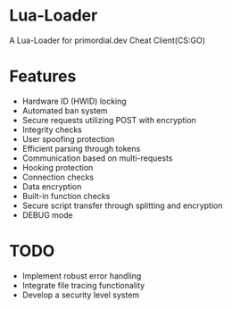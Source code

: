 # Lua-Loader
A Lua-Loader for primordial.dev Cheat Client(CS:GO)

# Features
- Hardware ID (HWID) locking
- Automated ban system
- Secure requests utilizing POST with encryption
- Integrity checks
- User spoofing protection
- Efficient parsing through tokens
- Communication based on multi-requests
- Hooking protection
- Connection checks
- Data encryption
- Built-in function checks
- Secure script transfer through splitting and encryption
- DEBUG mode

# TODO
- Implement robust error handling
- Integrate file tracing functionality
- Develop a security level system